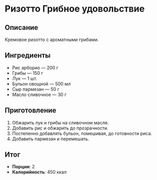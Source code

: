 # Ризотто Грибное удовольствие

## Описание
Кремовое ризотто с ароматными грибами.

## Ингредиенты
- Рис арборио — 200 г  
- Грибы — 150 г  
- Лук — 1 шт.  
- Бульон овощной — 500 мл  
- Сыр пармезан — 50 г  
- Масло сливочное — 30 г

## Приготовление
1. Обжарить лук и грибы на сливочном масле.  
2. Добавить рис и обжарить до прозрачности.  
3. Постепенно добавлять бульон, помешивая, до готовности риса.  
4. Добавить пармезан и перемешать.

## Итог
- **Порции**: 2
- **Калорийность**: 450 ккал
